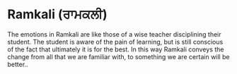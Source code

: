 # Ramkali (ਰਾਮਕਲੀ)

The emotions in Ramkali are like those of a wise teacher disciplining their student. The student is aware of the pain of learning, but is still conscious of the fact that ultimately it is for the best. In this way Ramkali conveys the change from all that we are familiar with, to something we are certain will be better..
